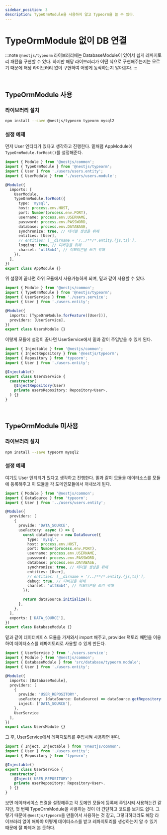 ```yaml
---
sidebar_position: 3
description: TypeOrmModule을 사용하지 않고 Typeorm을 쓸 수 있다.
---
```


# TypeOrmModule 없이 DB 연결

:::note
`@nestjs/typeorm` 라이브러리에는 DatabaseModule이 있어서 쉽게 레파지토리 패턴을 구현할 수 있다. 하지만 해당 라이브러리가 어떤 식으로 구현해주는지는 모르기 때문에 해당 라이브러리 없이 구현하여 어떻게 동작하는지 알아본다.
:::

<br/>

## TypeOrmModule 사용

### 라이브러리 설치

```bash
npm install --save @nestjs/typeorm typeorm mysql2
```

### 설정 예제

먼저 User 엔티티가 있다고 생각하고 진행한다. 밑처럼 AppModule에 `TypeOrmModule.forRoot()`를 설정해준다.

```ts
import { Module } from '@nestjs/common';
import { TypeOrmModule } from '@nestjs/typeorm';
import { User } from './users/users.entity';
import { UserModule } from './users/users.module';

@Module({
  imports: [
    UserModule,
    TypeOrmModule.forRoot({
      type: 'mysql',
      host: process.env.HOST,
      port: Number(process.env.PORT),
      username: process.env.USERNAME,
      password: process.env.PASSWORD,
      database: process.env.DATABASE,
      synchronize: true, // 테이블 생성을 위해
      entities: [User],
      // entities: [__dirname + '/../**/*.entity.{js,ts}'],
      logging: true, // 디버깅을 위해
      charset: 'utf8mb4', // 이모티콘을 쓰기 위해
    }),
  ],
})
export class AppModule {}
```

위 설정이 끝나면 하위 모듈에서 사용가능하게 되며, 밑과 같이 사용할 수 있다.

```ts
import { Module } from '@nestjs/common';
import { TypeOrmModule } from '@nestjs/typeorm';
import { UserService } from './users.service';
import { User } from './users.entity';

@Module({
  imports: [TypeOrmModule.forFeature([User])],
  providers: [UserService],
})
export class UsersModule {}
```

이렇게 모듈에 설정이 끝나면 UserService에서 밑과 같이 주입받을 수 있게 된다.

```ts
import { Injectable } from '@nestjs/common';
import { InjectRepository } from '@nestjs/typeorm';
import { Repository } from 'typeorm';
import { User } from './users.entity';

@Injectable()
export class UsersService {
  constructor(
    @InjectRepository(User)
    private usersRepository: Repository<User>,
  ) {}
}
```

<br/>

## TypeOrmModule 미사용

### 라이브러리 설치

```bash
npm install --save typeorm mysql2
```

### 설정 예제

여기도 User 엔티티가 있다고 생각하고 진행한다. 밑과 같이 모듈을 데이터소스를 모듈에 등록해주고 이 모듈을 각 도메인모듈에서 꺼내쓰게 된다.

```ts
import { Module } from '@nestjs/common';
import { DataSource } from 'typeorm';
import { User } from '../users/users.entity';

@Module({
  providers: [
    {
      provide: 'DATA_SOURCE',
      useFactory: async () => {
        const dataSource = new DataSource({
          type: 'mysql',
          host: process.env.HOST,
          port: Number(process.env.PORT),
          username: process.env.USERNAME,
          password: process.env.PASSWORD,
          database: process.env.DATABASE,
          synchronize: true, // 테이블 생성을 위해
          entities: [User],
          // entities: [__dirname + '/../**/*.entity.{js,ts}'],
          debug: true, // 디버깅을 위해
          charset: 'utf8mb4', // 이모티콘을 쓰기 위해
        });

        return dataSource.initialize();
      },
    },
  ],
  exports: ['DATA_SOURCE'],
})
export class DatabaseModule {}
```

밑과 같이 데이터베이스 모듈을 가져와서 import 해주고, provider 팩토리 패턴을 이용하여 데이터소스를 레파지토리로 사용할 수 있게 만든다.

```ts
import { UserService } from './users.service';
import { Module } from '@nestjs/common';
import { DatabaseModule } from 'src/database/typeorm.module';
import { User } from './users.entity';

@Module({
  imports: [DatabaseModule],
  providers: [
    {
      provide: 'USER_REPOSITORY',
      useFactory: (dataSource: DataSource) => dataSource.getRepository(User),
      inject: ['DATA_SOURCE'],
    },
    UserService
  ],
})
export class UsersModule {}
```

그 후, UserService에서 레파지토리를 주입시켜 사용하면 된다.

```ts
import { Inject, Injectable } from '@nestjs/common';
import { User } from './users.entity';
import { Repository } from 'typeorm';

@Injectable()
export class UserService {
  constructor(
    @Inject('USER_REPOSITORY')
    private userRepository: Repository<User>,
  ) {}
}

```

보면 데이터베이스 연결을 설정해주고 각 도메인 모듈에 등록해 주입시켜 사용하는건 같지만, 첫 번째 TypeOrmModule을 사용하는 것이 더 간단하고 코드를 보기도 쉽다. 그렇기 때문에 `@nestjs/typeorm`을 만들어서 사용하는 것 같고, 그렇다하더라도 해당 라이브러리 없이 해봐야 어떻게 데이터소스를 받고 레파지토리를 생성하는지 알 수 있기 때문에 잘 파헤쳐 본 듯하다.

<br/>
